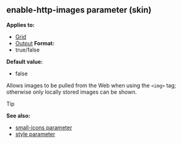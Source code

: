 ## enable-http-images parameter (skin)


**Applies to:**
+   [Grid](/ref/skin/control/grid.md) 
+   [Output](/ref/skin/control/output.md) 
**Format:**
+   true/false

**Default value:**
+   false


Allows images to be pulled from the Web when using the `<img>`
tag; otherwise only locally stored images can be shown.

> [!TIP] 
> **See also:**
> +   [small-icons parameter](/ref/skin/param/small-icons.md) 
> +   [style parameter](/ref/skin/param/style.md) 